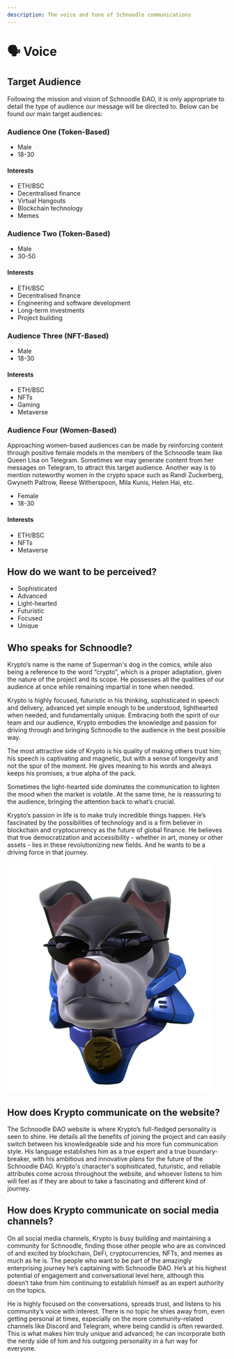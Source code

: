 ```yaml
---
description: The voice and tone of Schnoodle communications
---
```


# 🗣 Voice

## Target Audience

Following the mission and vision of Schnoodle ĐAO, it is only appropriate to detail the type of audience our message will be directed to. Below can be found our main target audiences:

### Audience One (Token-Based)

* Male
* 18-30

#### Interests

* ETH/BSC
* Decentralised finance
* Virtual Hangouts
* Blockchain technology
* Memes

### Audience Two (Token-Based)

* Male
* 30-50

#### Interests

* ETH/BSC
* Decentralised finance
* Engineering and software development
* Long-term investments
* Project building

### Audience Three (NFT-Based)

* Male
* 18-30

#### Interests

* ETH/BSC
* NFTs
* Gaming
* Metaverse

### Audience Four (Women-Based)

Approaching women-based audiences can be made by reinforcing content through positive female models in the members of the Schnoodle team like Queen Lisa on Telegram. Sometimes we may generate content from her messages on Telegram, to attract this target audience. Another way is to mention noteworthy women in the crypto space such as Randi Zuckerberg, Gwyneth Paltrow, Reese Witherspoon, Mila Kunis, Helen Hai, etc.

* Female
* 18-30

#### Interests

* ETH/BSC
* NFTs
* Metaverse

## How do we want to be perceived?

* Sophisticated
* Advanced
* Light-hearted
* Futuristic
* Focused
* Unique

## Who speaks for Schnoodle?

Krypto’s name is the name of Superman's dog in the comics, while also being a reference to the word “crypto”, which is a proper adaptation, given the nature of the project and its scope. He possesses all the qualities of our audience at once while remaining impartial in tone when needed.

Krypto is highly focused, futuristic in his thinking, sophisticated in speech and delivery, advanced yet simple enough to be understood, lighthearted when needed, and fundamentally unique. Embracing both the spirit of our team and our audience, Krypto embodies the knowledge and passion for driving through and bringing Schnoodle to the audience in the best possible way.

The most attractive side of Krypto is his quality of making others trust him; his speech is captivating and magnetic, but with a sense of longevity and not the spur of the moment. He gives meaning to his words and always keeps his promises, a true alpha of the pack.

Sometimes the light-hearted side dominates the communication to lighten the mood when the market is volatile. At the same time, he is reassuring to the audience, bringing the attention back to what’s crucial.

Krypto’s passion in life is to make truly incredible things happen. He’s fascinated by the possibilities of technology and is a firm believer in blockchain and cryptocurrency as the future of global finance. He believes that true democratization and accessibility - whether in art, money or other assets - lies in these revolutionizing new fields. And he wants to be a driving force in that journey.

![](../.gitbook/assets/krypto-shades.png)

## How does Krypto communicate on the website?

The Schnoodle ĐAO website is where Krypto’s full-fledged personality is seen to shine. He details all the benefits of joining the project and can easily switch between his knowledgeable side and his more fun communication style. His language establishes him as a true expert and a true boundary-breaker, with his ambitious and innovative plans for the future of the Schnoodle ĐAO. Krypto's character's sophisticated, futuristic, and reliable attributes come across throughout the website, and whoever listens to him will feel as if they are about to take a fascinating and different kind of journey.

## How does Krypto communicate on social media channels?

On all social media channels, Krypto is busy building and maintaining a community for Schnoodle, finding those other people who are as convinced of and excited by blockchain, DeFi, cryptocurrencies, NFTs, and memes as much as he is. The people who want to be part of the amazingly enterprising journey he’s captaining with Schnoodle ĐAO. He’s at his highest potential of engagement and conversational level here, although this doesn’t take from him continuing to establish himself as an expert authority on the topics.

He is highly focused on the conversations, spreads trust, and listens to his community’s voice with interest. There is no topic he shies away from, even getting personal at times, especially on the more community-related channels like Discord and Telegram, where being candid is often rewarded. This is what makes him truly unique and advanced; he can incorporate both the nerdy side of him and his outgoing personality in a fun way for everyone.
